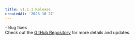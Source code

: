 ```yaml
---
title: v1.1.1 Release
createdAt: '2023-10-27'
---
```


<div style="display: flex; align-items: flex-start; flex-direction:column;">
  <div style="flex: 1;">
    - Bug fixes

  </div>
  
  <div>
    Check out the <a href="https://github.com/syscoin/pali-mobile" target="_blank">GitHub Repository</a> for more details and updates.
    </div>
</div>
